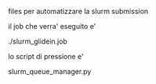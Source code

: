 files per automatizzare la slurm submission

il job che verra' eseguito e' 

./slurm_glidein.job

lo script di pressione e' 

slurm_queue_manager.py
